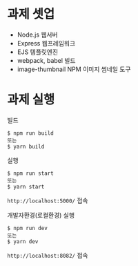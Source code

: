 # 과제 셋업

- Node.js 웹서버
- Express 웹프레임워크
- EJS 템플릿엔진
- webpack, babel 빌드
- image-thumbnail NPM 이미지 썸네일 도구

# 과제 실행

빌드

```
$ npm run build
또는
$ yarn build
```

실행

```
$ npm run start
또는
$ yarn start
```

`http://localhost:5000/` 접속

개발자환경(로컬환경) 실행

```
$ npm run dev
또는
$ yarn dev
```

`http://localhost:8082/` 접속
